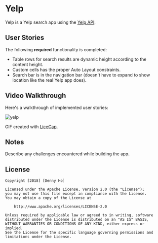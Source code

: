 # Yelp

Yelp is a Yelp search app using the [Yelp API](http://www.yelp.com/developers/documentation/v2/search_api).

## User Stories

The following **required** functionality is completed:

- Table rows for search results are dynamic height according to the content height. 
- Custom cells has the proper Auto Layout constraints. 
- Search bar is in the navigation bar (doesn't have to expand to show location like the real Yelp app does). 

## Video Walkthrough

Here's a walkthrough of implemented user stories:

![yelp](https://user-images.githubusercontent.com/31720526/46253587-feae1d80-c433-11e8-8a2d-567179d87116.gif)

GIF created with [LiceCap](http://www.cockos.com/licecap/).

## Notes

Describe any challenges encountered while building the app.

## License

    Copyright [2018] [Denny Ho]

    Licensed under the Apache License, Version 2.0 (the "License");
    you may not use this file except in compliance with the License.
    You may obtain a copy of the License at

        http://www.apache.org/licenses/LICENSE-2.0

    Unless required by applicable law or agreed to in writing, software
    distributed under the License is distributed on an "AS IS" BASIS,
    WITHOUT WARRANTIES OR CONDITIONS OF ANY KIND, either express or implied.
    See the License for the specific language governing permissions and
    limitations under the License.
